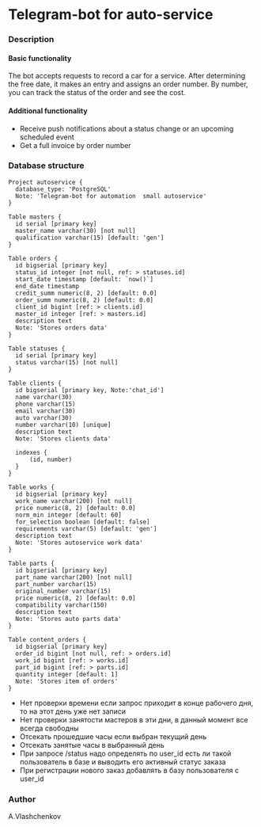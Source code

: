 # Telegram-bot for auto-service

### Description

#### Basic functionality
The bot accepts requests to record a car for a service.
After determining the free date, it makes an entry and assigns an order number.
By number, you can track the status of the order and see the cost.

#### Additional functionality
- Receive push notifications about a status change or an upcoming scheduled event
- Get a full invoice by order number

### Database structure

```
Project autoservice {
  database_type: 'PostgreSQL'
  Note: 'Telegram-bot for automation  small autoservice'
}

Table masters {
  id serial [primary key]
  master_name varchar(30) [not null]
  qualification varchar(15) [default: 'gen']
}

Table orders {
  id bigserial [primary key]
  status_id integer [not null, ref: > statuses.id]
  start_date timestamp [default: `now()`]
  end_date timestamp
  credit_summ numeric(8, 2) [default: 0.0]
  order_summ numeric(8, 2) [default: 0.0]
  client_id bigint [ref: > clients.id]
  master_id integer [ref: > masters.id]
  description text
  Note: 'Stores orders data'
}

Table statuses {
  id serial [primary key]
  status varchar(15) [not null]
}

Table clients {
  id bigserial [primary key, Note:'chat_id']
  name varchar(30)
  phone varchar(15)
  email varchar(30)
  auto varchar(30)
  number varchar(10) [unique]
  description text
  Note: 'Stores clients data'

  indexes {
      (id, number)
  }
}

Table works {
  id bigserial [primary key]
  work_name varchar(200) [not null]
  price numeric(8, 2) [default: 0.0]
  norm_min integer [default: 60]
  for_selection boolean [default: false]
  requirements varchar(5) [default: 'gen']
  description text
  Note: 'Stores autoservice work data'
}

Table parts {
  id bigserial [primary key]
  part_name varchar(200) [not null]
  part_number varchar(15)
  original_number varchar(15)
  price numeric(8, 2) [default: 0.0]
  compatibility varchar(150)
  description text
  Note: 'Stores auto parts data'
}

Table content_orders {
  id bigserial [primary key]
  order_id bigint [not null, ref: > orders.id]
  work_id bigint [ref: > works.id]
  part_id bigint [ref: > parts.id]
  quantity integer [default: 1]
  Note: 'Stores item of orders'
}
```

- Нет проверки времени если запрос приходит в конце рабочего дня, то на этот день уже нет записи
- Нет проверки занятости мастеров в эти дни, в данный момент все всегда свободны
- Отсекать прошедшие часы если выбран текущий день
- Отсекать занятые часы в выбранный день
- При запросе /status надо определять по user_id есть ли такой пользователь в базе
и выводить его активный статус заказа
- При регистрации нового заказ добавлять в базу пользователя с user_id


### Author
A.Vlashchenkov